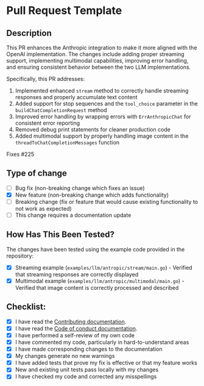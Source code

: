 # Pull Request Template

## Description

This PR enhances the Anthropic integration to make it more aligned with the OpenAI implementation. The changes include adding proper streaming support, implementing multimodal capabilities, improving error handling, and ensuring consistent behavior between the two LLM implementations.

Specifically, this PR addresses:

1. Implemented enhanced `stream` method to correctly handle streaming responses and properly accumulate text content
2. Added support for stop sequences and the `tool_choice` parameter in the `buildChatCompletionRequest` method
3. Improved error handling by wrapping errors with `ErrAnthropicChat` for consistent error reporting
4. Removed debug print statements for cleaner production code
5. Added multimodal support by properly handling image content in the `threadToChatCompletionMessages` function

Fixes #225

## Type of change

- [ ] Bug fix (non-breaking change which fixes an issue)
- [x] New feature (non-breaking change which adds functionality)
- [ ] Breaking change (fix or feature that would cause existing functionality to not work as expected)
- [ ] This change requires a documentation update

## How Has This Been Tested?

The changes have been tested using the example code provided in the repository:

- [x] Streaming example (`examples/llm/antropic/stream/main.go`) - Verified that streaming responses are correctly displayed
- [x] Multimodal example (`examples/llm/antropic/multimodal/main.go`) - Verified that image content is correctly processed and described

## Checklist:

- [x] I have read the [Contributing documentation](https://github.com/henomis/lingoose/blob/main/CONTRIBUTING.md).
- [x] I have read the [Code of conduct documentation](https://github.com/henomis/lingoose/blob/main/CODE_OF_CONDUCT.md).
- [x] I have performed a self-review of my own code
- [x] I have commented my code, particularly in hard-to-understand areas
- [x] I have made corresponding changes to the documentation
- [x] My changes generate no new warnings
- [x] I have added tests that prove my fix is effective or that my feature works
- [x] New and existing unit tests pass locally with my changes
- [x] I have checked my code and corrected any misspellings
